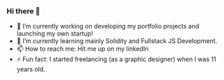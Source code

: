 ### Hi there 👋

- 🔭 I’m currently working on developing my portfolio projects and launching my own startup!
- 🌱 I’m currently learning mainly Solidity and Fullstack JS Development.
- 📫 How to reach me: Hit me up on my linkedIn
- ⚡ Fun fact: I started freelancing (as a graphic designer) when I was 11 years old.


